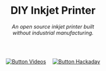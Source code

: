 
<br>


<div align = center>

# DIY Inkjet Printer

*An open source inkjet printer built*  
*without industrial manufacturing.*

<br>
<br>

[![Button Videos]][Videos]   
[![Button Hackaday]][Hackaday]

<br>
<br>

</div>







<br>

<!----------------------------------------------------------------------------->

[Videos]: Documentation/Video.md


[Hackaday]: https://hackaday.io/project/167446-diy-inkjet-printer


<!---------------------------------[ Buttons ]--------------------------------->

[Button Hackaday]: https://img.shields.io/badge/Hackaday-1A1A1A?style=for-the-badge&logoColor=white&logo=Hackaday
[Button Videos]: https://img.shields.io/badge/Videos-DA1F26?style=for-the-badge&logoColor=white&logo=YouTube